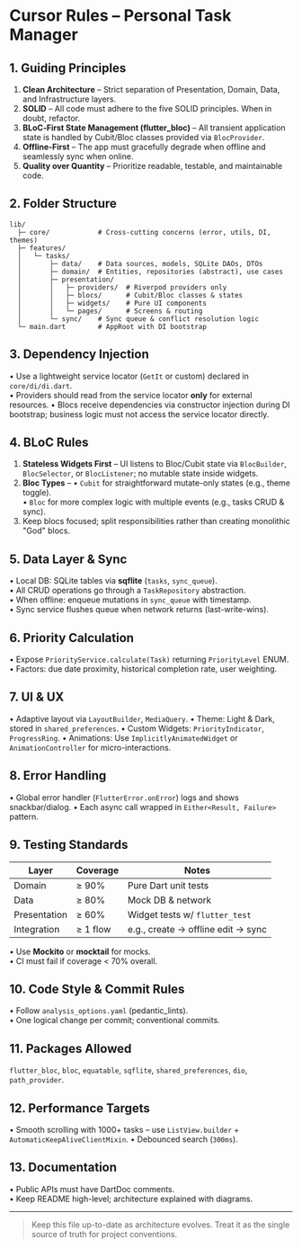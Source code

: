 # Cursor Rules – Personal Task Manager

## 1. Guiding Principles
1. **Clean Architecture** – Strict separation of Presentation, Domain, Data, and Infrastructure layers.
2. **SOLID** – All code must adhere to the five SOLID principles. When in doubt, refactor.
3. **BLoC‐First State Management (flutter_bloc)** – All transient application state is handled by Cubit/Bloc classes provided via `BlocProvider`.
4. **Offline-First** – The app must gracefully degrade when offline and seamlessly sync when online.
5. **Quality over Quantity** – Prioritize readable, testable, and maintainable code.

## 2. Folder Structure
```
lib/
  ├─ core/            # Cross-cutting concerns (error, utils, DI, themes)
  ├─ features/
  │   └─ tasks/
  │       ├─ data/    # Data sources, models, SQLite DAOs, DTOs
  │       ├─ domain/  # Entities, repositories (abstract), use cases
  │       ├─ presentation/
  │       │   ├─ providers/  # Riverpod providers only
  │       │   ├─ blocs/      # Cubit/Bloc classes & states
  │       │   ├─ widgets/    # Pure UI components
  │       │   └─ pages/      # Screens & routing
  │       └─ sync/    # Sync queue & conflict resolution logic
  └─ main.dart        # AppRoot with DI bootstrap
```

## 3. Dependency Injection
• Use a lightweight service locator (`GetIt` or custom) declared in `core/di/di.dart`.<br/>
• Providers should read from the service locator **only** for external resources.
• Blocs receive dependencies via constructor injection during DI bootstrap; business logic must not access the service locator directly.

## 4. BLoC Rules
1. **Stateless Widgets First** – UI listens to Bloc/Cubit state via `BlocBuilder`, `BlocSelector`, or `BlocListener`; no mutable state inside widgets.
2. **Bloc Types** –
   • `Cubit` for straightforward mutate-only states (e.g., theme toggle).<br/>
   • `Bloc` for more complex logic with multiple events (e.g., tasks CRUD & sync).<br/>
3. Keep blocs focused; split responsibilities rather than creating monolithic "God" blocs.

## 5. Data Layer & Sync
• Local DB: SQLite tables via **sqflite** (`tasks`, `sync_queue`).<br/>
• All CRUD operations go through a `TaskRepository` abstraction.<br/>
• When offline: enqueue mutations in `sync_queue` with timestamp.<br/>
• Sync service flushes queue when network returns (last-write-wins).

## 6. Priority Calculation
• Expose `PriorityService.calculate(Task)` returning `PriorityLevel` ENUM.<br/>
• Factors: due date proximity, historical completion rate, user weighting.

## 7. UI & UX
• Adaptive layout via `LayoutBuilder`, `MediaQuery`.
• Theme: Light & Dark, stored in `shared_preferences`.
• Custom Widgets: `PriorityIndicator`, `ProgressRing`.
• Animations: Use `ImplicitlyAnimatedWidget` or `AnimationController` for micro-interactions.

## 8. Error Handling
• Global error handler (`FlutterError.onError`) logs and shows snackbar/dialog.
• Each async call wrapped in `Either<Result, Failure>` pattern.

## 9. Testing Standards
| Layer           | Coverage | Notes                               |
|-----------------|----------|-------------------------------------|
| Domain          | ≥ 90%    | Pure Dart unit tests                |
| Data            | ≥ 80%    | Mock DB & network                   |
| Presentation    | ≥ 60%    | Widget tests w/ `flutter_test`      |
| Integration     | ≥ 1 flow | e.g., create → offline edit → sync  |

• Use **Mockito** or **mocktail** for mocks.<br/>
• CI must fail if coverage < 70% overall.

## 10. Code Style & Commit Rules
• Follow `analysis_options.yaml` (pedantic_lints).<br/>
• One logical change per commit; conventional commits.

## 11. Packages Allowed
`flutter_bloc`, `bloc`, `equatable`, `sqflite`, `shared_preferences`, `dio`, `path_provider`.

## 12. Performance Targets
• Smooth scrolling with 1000+ tasks – use `ListView.builder` + `AutomaticKeepAliveClientMixin`.
• Debounced search (`300ms`).

## 13. Documentation
• Public APIs must have DartDoc comments.<br/>
• Keep README high-level; architecture explained with diagrams.

---
> Keep this file up-to-date as architecture evolves. Treat it as the single source of truth for project conventions.

